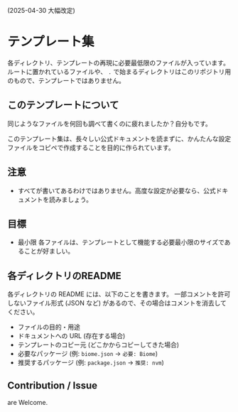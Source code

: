 (2025-04-30 大幅改定)

# テンプレート集

各ディレクトリ、テンプレートの再現に必要最低限のファイルが入っています。
ルートに置かれているファイルや、 `.` で始まるディレクトリはこのリポジトリ用のもので、テンプレートではありません。

## このテンプレートについて

同じようなファイルを何回も調べて書くのに疲れましたか？自分もです。

このテンプレート集は、長々しい公式ドキュメントを読まずに、かんたんな設定ファイルをコピペで作成することを目的に作られています。

## 注意

- すべてが書いてあるわけではありません。高度な設定が必要なら、公式ドキュメントを読みましょう。
## 目標

- 最小限
  各ファイルは、テンプレートとして機能する必要最小限のサイズであることが好ましい。

## 各ディレクトリのREADME

各ディレクトリの README には、以下のことを書きます。
一部コメントを許可しないファイル形式 (JSON など) があるので、その場合はコメントを消去してください。

- ファイルの目的・用途
- ドキュメントへの URL (存在する場合)
- テンプレートのコピー元 (どこかからコピーしてきた場合)
- 必要なパッケージ (例: `biome.json` -> `必要: Biome`)
- 推奨するパッケージ (例: `package.json` -> `推奨: nvm`)

## Contribution / Issue

are Welcome.
